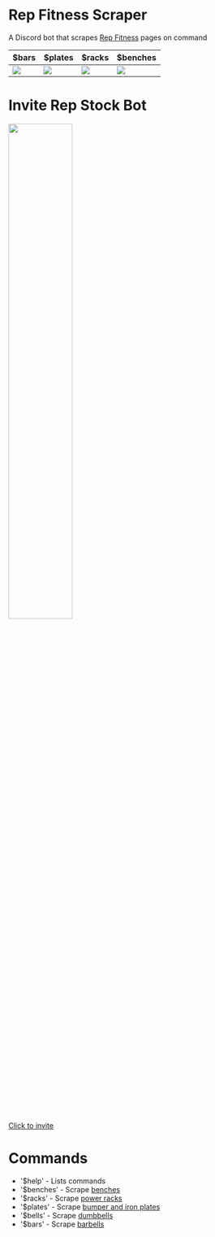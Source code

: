 # Rep Fitness Scraper

A Discord bot that scrapes [Rep Fitness](https://www.repfitness.com/) pages on command

|  $bars 	|  $plates 	|  $racks 	|  $benches 	|
|---	|---	|---	|---	|
|  ![](https://i.imgur.com/6oydWeL.png) 	|  ![](https://i.imgur.com/mAxwieO.png) 	|  ![](https://i.imgur.com/Wtp5C4C.png) 	| ![](https://i.imgur.com/NAfef9s.png)  	|

# Invite Rep Stock Bot

<img width="50%" src="https://media1.giphy.com/media/MS3XfhXoVYkZP702GO/giphy.gif"/>

[Click to invite](https://discord.com/api/oauth2/authorize?client_id=796621856760922152&permissions=523328&scope=bot)

# Commands
* '$help' - Lists commands
* '$benches' - Scrape [benches](https://www.repfitness.com/strength-equipment/strength-training)
* '$racks' -  Scrape [power racks](https://www.repfitness.com/strength-equipment/power-racks)
* '$plates' -  Scrape [bumper and iron plates](https://www.repfitness.com/bars-plates/olympic-plates)
* '$bells' -  Scrape [dumbbells](https://www.repfitness.com/conditioning/strength-equipment/dumbbells)
* '$bars' -  Scrape [barbells](https://www.repfitness.com/bars-plates/olympic-bars)
